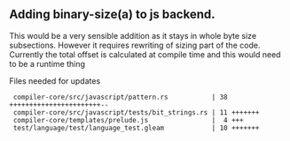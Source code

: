 ## Adding binary-size(a) to js backend.
This would be a very sensible addition as it stays in whole byte size subsections.
However it requires rewriting of sizing part of the code.
Currently the total offset is calculated at compile time and this would need to be a runtime thing

Files needed for updates
```
 compiler-core/src/javascript/pattern.rs           | 38 +++++++++++++++++++++++--
 compiler-core/src/javascript/tests/bit_strings.rs | 11 +++++++
 compiler-core/templates/prelude.js                |  4 +++
 test/language/test/language_test.gleam            | 10 +++++++
 ```
